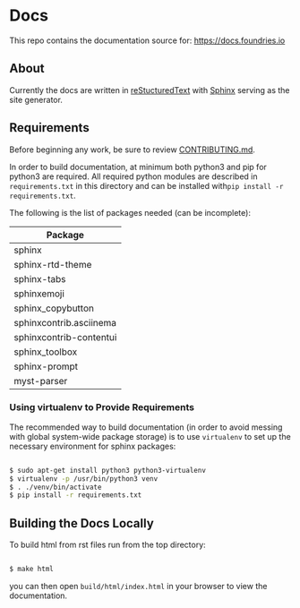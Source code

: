# Docs

This repo contains the documentation source for: <https://docs.foundries.io>

## About

Currently the docs are written in
[reStucturedText](https://docutils.sourceforge.io/rst.html) with
[Sphinx](https://www.sphinx-doc.org/en/master/) serving as the site generator.

## Requirements

Before beginning any work, be sure to review [CONTRIBUTING.md](CONTRIBUTING.md).

In order to build documentation, at minimum both python3 and pip for python3 are
required. All required python modules are described in ```requirements.txt``` in this
directory and can be installed with```pip install -r requirements.txt```.

The following is the list of packages needed (can be incomplete):

| Package                 |
| ----------------------- |
| sphinx                  |
| sphinx-rtd-theme        |
| sphinx-tabs             |
| sphinxemoji             |
| sphinx_copybutton       |
| sphinxcontrib.asciinema |
| sphinxcontrib-contentui |
| sphinx_toolbox          |
| sphinx-prompt           |
| myst-parser             |

### Using virtualenv to Provide Requirements

The recommended way to build documentation (in order to avoid messing with
global system-wide package storage) is to use `virtualenv` to set up the
necessary environment for sphinx packages:

```bash

$ sudo apt-get install python3 python3-virtualenv
$ virtualenv -p /usr/bin/python3 venv
$ . ./venv/bin/activate
$ pip install -r requirements.txt

```

## Building the Docs Locally

To build html from rst files run from the top directory:

```bash

$ make html

```

you can then open `build/html/index.html` in your browser to view the
documentation.

